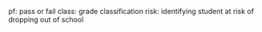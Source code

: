 pf: pass or fail
class: grade classification
risk: identifying student at risk of dropping out of school


